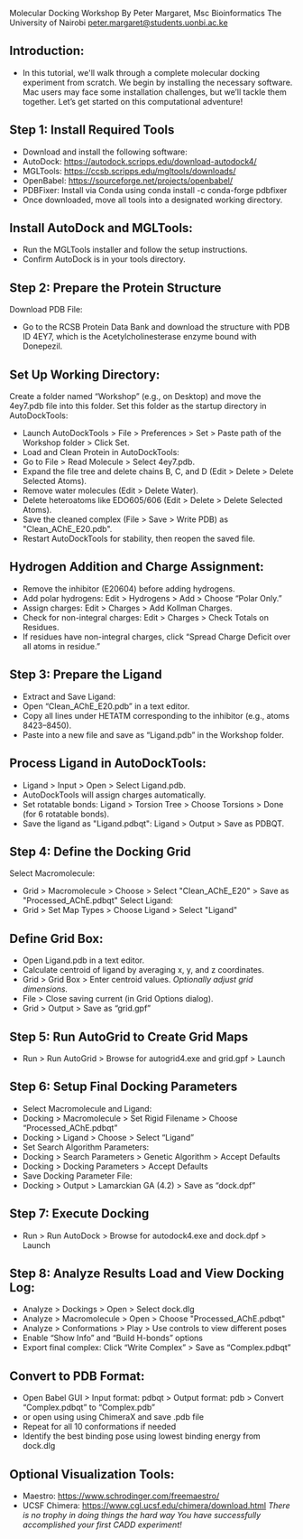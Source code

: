 Molecular Docking Workshop
By Peter Margaret, Msc Bioinformatics The University of Nairobi peter.margaret@students.uonbi.ac.ke


## Introduction:
- In this tutorial, we'll walk through a complete molecular docking experiment from scratch. We begin by installing the       necessary software. Mac users may face some installation challenges, but we’ll tackle them together. Let’s get started on   this computational adventure!
## Step 1: Install Required Tools
- Download and install the following software:
- AutoDock: https://autodock.scripps.edu/download-autodock4/
- MGLTools: https://ccsb.scripps.edu/mgltools/downloads/
- OpenBabel: https://sourceforge.net/projects/openbabel/
- PDBFixer: Install via Conda using conda install -c conda-forge pdbfixer
- Once downloaded, move all tools into a designated working directory.

## Install AutoDock and MGLTools:
- Run the MGLTools installer and follow the setup instructions.
- Confirm AutoDock is in your tools directory.

## Step 2: Prepare the Protein Structure
Download PDB File:
- Go to the RCSB Protein Data Bank and download the structure with PDB ID 4EY7, which is the Acetylcholinesterase enzyme      bound with Donepezil.
## Set Up Working Directory:
Create a folder named “Workshop” (e.g., on Desktop) and move the 4ey7.pdb file into this folder. Set this folder as the startup directory in AutoDockTools:
- Launch AutoDockTools > File > Preferences > Set > Paste path of the Workshop folder > Click Set.
- Load and Clean Protein in AutoDockTools:
- Go to File > Read Molecule > Select 4ey7.pdb.
- Expand the file tree and delete chains B, C, and D (Edit > Delete > Delete Selected Atoms).
- Remove water molecules (Edit > Delete Water).
- Delete heteroatoms like EDO605/606 (Edit > Delete > Delete Selected Atoms).
- Save the cleaned complex (File > Save > Write PDB) as "Clean_AChE_E20.pdb".
- Restart AutoDockTools for stability, then reopen the saved file.

## Hydrogen Addition and Charge Assignment:

- Remove the inhibitor (E20604) before adding hydrogens.
- Add polar hydrogens: Edit > Hydrogens > Add > Choose “Polar Only.”
- Assign charges: Edit > Charges > Add Kollman Charges.
- Check for non-integral charges: Edit > Charges > Check Totals on Residues.
- If residues have non-integral charges, click “Spread Charge Deficit over all atoms in residue.”

## Step 3: Prepare the Ligand
- Extract and Save Ligand:
- Open “Clean_AChE_E20.pdb” in a text editor.
- Copy all lines under HETATM corresponding to the inhibitor (e.g., atoms 8423–8450).
- Paste into a new file and save as “Ligand.pdb” in the Workshop folder.

## Process Ligand in AutoDockTools:

- Ligand > Input > Open > Select Ligand.pdb.
- AutoDockTools will assign charges automatically.
- Set rotatable bonds: Ligand > Torsion Tree > Choose Torsions > Done (for 6 rotatable bonds).
- Save the ligand as "Ligand.pdbqt": Ligand > Output > Save as PDBQT.

## Step 4: Define the Docking Grid
Select Macromolecule:

- Grid > Macromolecule > Choose > Select "Clean_AChE_E20" > Save as "Processed_AChE.pdbqt"
  Select Ligand:
- Grid > Set Map Types > Choose Ligand > Select "Ligand"

## Define Grid Box:

- Open Ligand.pdb in a text editor.
- Calculate centroid of ligand by averaging x, y, and z coordinates.
- Grid > Grid Box > Enter centroid values.
_Optionally adjust grid dimensions._
- File > Close saving current (in Grid Options dialog).
- Grid > Output > Save as “grid.gpf”

## Step 5: Run AutoGrid to Create Grid Maps
- Run > Run AutoGrid > Browse for autogrid4.exe and grid.gpf > Launch

## Step 6: Setup Final Docking Parameters
- Select Macromolecule and Ligand:
- Docking > Macromolecule > Set Rigid Filename > Choose “Processed_AChE.pdbqt”
- Docking > Ligand > Choose > Select “Ligand”
- Set Search Algorithm Parameters:
- Docking > Search Parameters > Genetic Algorithm > Accept Defaults
- Docking > Docking Parameters > Accept Defaults
- Save Docking Parameter File:
- Docking > Output > Lamarckian GA (4.2) > Save as “dock.dpf”

## Step 7: Execute Docking
- Run > Run AutoDock > Browse for autodock4.exe and dock.dpf > Launch

## Step 8: Analyze Results Load and View Docking Log:
- Analyze > Dockings > Open > Select dock.dlg
- Analyze > Macromolecule > Open > Choose "Processed_AChE.pdbqt"
- Analyze > Conformations > Play > Use controls to view different poses
- Enable “Show Info” and “Build H-bonds” options
- Export final complex: Click “Write Complex” > Save as “Complex.pdbqt”

## Convert to PDB Format:
- Open Babel GUI > Input format: pdbqt > Output format: pdb > Convert “Complex.pdbqt” to “Complex.pdb”
- or open using using ChimeraX and save .pdb file
- Repeat for all 10 conformations if needed
- Identify the best binding pose using lowest binding energy from dock.dlg

## Optional Visualization Tools:
- Maestro: https://www.schrodinger.com/freemaestro/
- UCSF Chimera: https://www.cgl.ucsf.edu/chimera/download.html 
_There is no trophy in doing things the hard way_
_You have successfully accomplished your first CADD experiment!_
